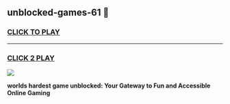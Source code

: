 
## unblocked-games-61 👋
<h3>
<a href="https://premium.freeplayer.one?title=unblocked-games-61&ref=14F">CLICK TO PLAY</a></h3>
<hr>

<h3>
<a href="https://premium.freeplayer.one?title=unblocked-games-61&ref=14F">CLICK 2 PLAY</a>
  
</h3>

<a href="https://premium.freeplayer.one?title=unblocked-games-61&ref=12F/"><img src="https://clearcache.store/games.png"></a>


**worlds hardest game unblocked: Your Gateway to Fun and Accessible Online Gaming**
